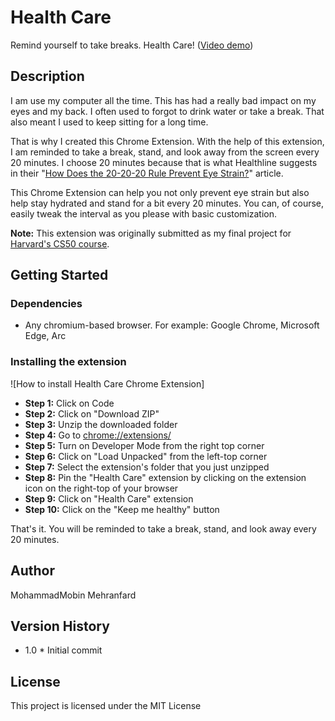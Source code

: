    # Health Care

   Remind yourself to take breaks. Health Care!
   ([Video demo]())

   ## Description

   I am use my computer all the time. This has had a really bad impact on
   my eyes and my back. I often used to forgot to drink water or take a
   break. That also meant I used to keep sitting for a long time.

   That is why I created this Chrome Extension. With the help of this extension, I am reminded to take a break, stand, and look away from the screen every 20 minutes. I choose 20 minutes because that is what Healthline suggests in their "[How Does the 20-20-20 Rule Prevent Eye Strain?](https://www.healthline.com/health/eye-health/20-20-20-rule#:~:text=What's%20the%2020%2D20%2D20,a%20total%20of%2020%20seconds.)" article.

   This Chrome Extension can help you not only prevent eye strain but
   also help stay hydrated and stand for a bit every 20 minutes. You
   can, of course, easily tweak the interval as you please with basic
   customization.

   **Note:** This extension was originally submitted as my final project for [Harvard's CS50 course](https://cs50.harvard.edu/x).

   ## Getting Started

   ### Dependencies

   * Any chromium-based browser. For example: Google Chrome, Microsoft Edge, Arc

   ### Installing the extension

   ![How to install Health Care Chrome Extension]
   * **Step 1:** Click on Code
   * **Step 2:** Click on "Download ZIP"
   * **Step 3:** Unzip the downloaded folder
   * **Step 4:** Go to [chrome://extensions/](chrome://extensions/)
   * **Step 5:** Turn on Developer Mode from the right top corner
   * **Step 6:** Click on "Load Unpacked" from the left-top corner
   * **Step 7:** Select the extension's folder that you just unzipped
   * **Step 8:** Pin the "Health Care" extension by clicking on the extension icon on the right-top of your browser
   * **Step 9:** Click on "Health Care" extension
   * **Step 10:** Click on the "Keep me healthy" button

   That's it. You will be reminded to take a break, stand, and look away every 20 minutes.

   ## Author

   MohammadMobin Mehranfard

   ## Version History

   * 1.0
    * Initial commit

   ## License

   This project is licensed under the MIT License
